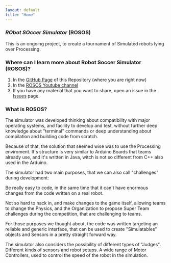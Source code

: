 ```yaml
---
layout: default
title: "Home"
---
```

### *RObot SOccer Simulator* (ROSOS)
This is an ongoing project, to create a tournament of Simulated robots lying over Processing.

### Where can I learn more about Robot Soccer Simulator (ROSOS)?
1. In the [GitHub Page](https://github.com/ivanseidel/Robot-Soccer-Simulator/wiki) of this Repository (where you are right now)
2. In the [ROSOS Youtube channel](https://www.youtube.com/channel/UCZekRTPIwhe56lbicQpO-vg)
3. If you have any material that you want to share, open an issue in the [Issues](https://github.com/ivanseidel/Robot-Soccer-Simulator/issues) page.

### What is ROSOS?

The simulator was developed thinking about compatibility with major operating systems, and facility to develop and test, without further deep knowledge about "terminal" commands or deep understanding about compilation and building code from scratch.

Because of that, the solution that seemed wise was to use the Processing enviroment. It's structure is very similar to Arduino Boards that teams already use, and it's written in Java, witch is not so different from C++ also used in the Arduino.

The simulator had two main purposes, that we can also call "challenges" during development:

Be really easy to code, in the same time that it can't have enormous changes from the code written on a real robot.

Not so hard to hack in, and make changes to the game itself, allowing teams to change the Physics, and the Organization to propose Super Team challenges during the competition, that are challenging to teams.

For those purposes we thought about, the code was written targeting an reliable and generic interface, that can be used to create "Simulatables" objects and Sensors in a pretty straight forward way.

The simulator also considers the possibility of different types of "Judges". Different kinds of sensors and robot setups. A wide range of Motor Controllers, used to control the speed of the robot in the simulation.